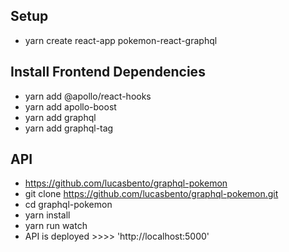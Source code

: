 ## Setup

-   yarn create react-app pokemon-react-graphql

## Install Frontend Dependencies

-   yarn add @apollo/react-hooks
-   yarn add apollo-boost
-   yarn add graphql
-   yarn add graphql-tag

## API

-   https://github.com/lucasbento/graphql-pokemon
-   git clone https://github.com/lucasbento/graphql-pokemon.git
-   cd graphql-pokemon
-   yarn install
-   yarn run watch
-   API is deployed >>>> 'http://localhost:5000'
